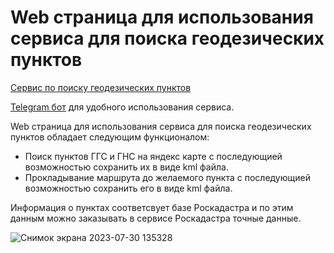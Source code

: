 # Web страница для использования сервиса для поиска геодезических пунктов
[Сервис по поиску геодезических пунктов](https://github.com/RealSkif/geopoints/tree/master)

[Telegram бот](https://github.com/RealSkif/geopointsTgBot) для удобного использования сервиса.

Web страница для использования сервиса для поиска геодезических пунктов обладает следующим функционалом:
* Поиск пунктов ГГС и ГНС на яндекс карте с последующией возможностью сохранить их в виде kml файла.
* Прокладывание маршрута до желаемого пункта с последующией возможностью сохранить его в виде kml файла.

Информация о пунктах соответсвует базе Роскадастра и по этим данным можно заказывать в сервисе Роскадастра точные данные.
 
![Снимок экрана 2023-07-30 135328](https://github.com/RealSkif/geopointsWeb/assets/111068507/c5a7b256-64e9-4ee4-a9dd-89e1845cb665)
